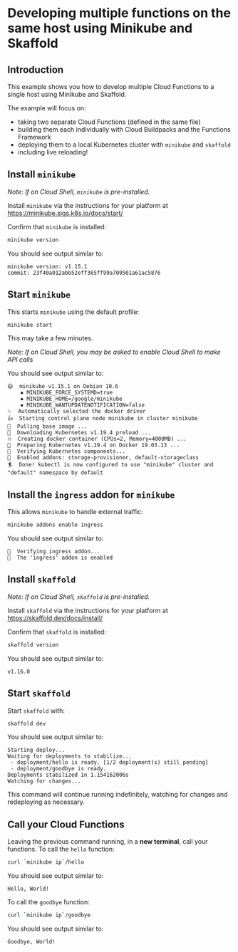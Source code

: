 # Developing multiple functions on the same host using Minikube and Skaffold

## Introduction

This example shows you how to develop multiple Cloud Functions to a single host
using Minikube and Skaffold.

The example will focus on:
* taking two separate Cloud Functions (defined in the same file)
* building them each individually with Cloud Buildpacks and the Functions Framework
* deploying them to a local Kubernetes cluster with `minikube` and `skaffold`
* including live reloading!

## Install `minikube`
*Note: If on Cloud Shell, `minikube` is pre-installed.*

Install `minikube` via the instructions for your platform at <https://minikube.sigs.k8s.io/docs/start/>

Confirm that `minikube` is installed:

```bash
minikube version
```

You should see output similar to:

```terminal
minikube version: v1.15.1
commit: 23f40a012abb52eff365ff99a709501a61ac5876
```

## Start `minikube`

This starts `minikube` using the default profile:

```bash
minikube start
```

This may take a few minutes.

*Note: If on Cloud Shell, you may be asked to enable Cloud Shell to make API calls*

You should see output similar to:

```terminal
😄  minikube v1.15.1 on Debian 10.6
    ▪ MINIKUBE_FORCE_SYSTEMD=true
    ▪ MINIKUBE_HOME=/google/minikube
    ▪ MINIKUBE_WANTUPDATENOTIFICATION=false
✨  Automatically selected the docker driver
👍  Starting control plane node minikube in cluster minikube
🚜  Pulling base image ...
💾  Downloading Kubernetes v1.19.4 preload ...
🔥  Creating docker container (CPUs=2, Memory=4000MB) ...
🐳  Preparing Kubernetes v1.19.4 on Docker 19.03.13 ...
🔎  Verifying Kubernetes components...
🌟  Enabled addons: storage-provisioner, default-storageclass
🏄  Done! kubectl is now configured to use "minikube" cluster and "default" namespace by default
```

## Install the `ingress` addon for `minikube`

This allows `minikube` to handle external traffic:

```bash
minikube addons enable ingress
```

You should see output similar to:

```terminal
🔎  Verifying ingress addon...
🌟  The 'ingress' addon is enabled
```

## Install `skaffold`
*Note: If on Cloud Shell, `skaffold` is pre-installed.*

Install `skaffold` via the instructions for your platform at <https://skaffold.dev/docs/install/>

Confirm that `skaffold` is installed:

```bash
skaffold version
```

You should see output similar to:

```terminal
v1.16.0
```

## Start `skaffold`

Start `skaffold` with:

```bash
skaffold dev
```

You should see output similar to:

```terminal
Starting deploy...
Waiting for deployments to stabilize...
 - deployment/hello is ready. [1/2 deployment(s) still pending]
 - deployment/goodbye is ready.
Deployments stabilized in 1.154162006s
Watching for changes...
```

This command will continue running indefinitely, watching for changes and redeploying as necessary.

## Call your Cloud Functions

Leaving the previous command running, in a **new terminal**, call your functions. To call the `hello` function:

```bash
curl `minikube ip`/hello
```

You should see output similar to:

```terminal
Hello, World!
```

To call the `goodbye` function:

```bash
curl `minikube ip`/goodbye
```

You should see output similar to:

```terminal
Goodbye, World!
```
